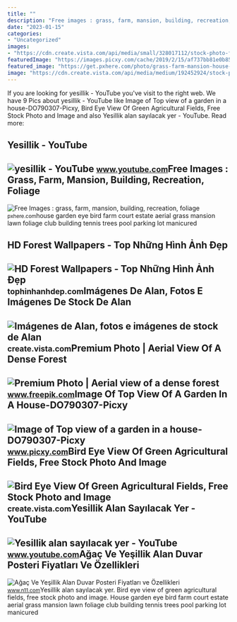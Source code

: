 ```yaml
---
title: ""
description: "Free images : grass, farm, mansion, building, recreation, foliage"
date: "2023-01-15"
categories:
- "Uncategorized"
images:
- "https://cdn.create.vista.com/api/media/small/328017112/stock-photo-futbol-sahasi-basketbol-sahas-yesil-saha-tenis-sahas-alan-yesillik"
featuredImage: "https://images.picxy.com/cache/2019/2/15/af737bb81e0b85c4a1d609c88347b4f4.jpg"
featured_image: "https://get.pxhere.com/photo/grass-farm-mansion-house-building-recreation-foliage-green-swimming-pool-garden-parking-lot-tennis-court-trees-top-view-colors-cars-colours-estate-screenshot-bird&#039;s-eye-view-aerial-photography-club-house-manicured-lawn-965333.jpg"
image: "https://cdn.create.vista.com/api/media/medium/192452924/stock-photo-bird-eye-view-green-agricultural?token="
---
```


If you are looking for yesillik - YouTube you've visit to the right web. We have 9 Pics about yesillik - YouTube like Image of Top view of a garden in a house-DO790307-Picxy, Bird Eye View Of Green Agricultural Fields, Free Stock Photo and Image and also Yesillik alan sayılacak yer - YouTube. Read more:

Yesillik - YouTube
------------------

 ![yesillik - YouTube](https://i.ytimg.com/vi/JivNhpoPb1Y/maxres2.jpg?sqp=-oaymwEoCIAKENAF8quKqQMcGADwAQH4AZQDgALQBYoCDAgAEAEYYSBhKGEwDw==&rs=AOn4CLA64TZGenLXfYUT9aZQetRAsMlO2g) <small>www.youtube.com</small>Free Images : Grass, Farm, Mansion, Building, Recreation, Foliage
-----------------------------------------------------------------

 ![Free Images : grass, farm, mansion, building, recreation, foliage](https://get.pxhere.com/photo/grass-farm-mansion-house-building-recreation-foliage-green-swimming-pool-garden-parking-lot-tennis-court-trees-top-view-colors-cars-colours-estate-screenshot-bird's-eye-view-aerial-photography-club-house-manicured-lawn-965333.jpg) <small>pxhere.com</small>house garden eye bird farm court estate aerial grass mansion lawn foliage club building tennis trees pool parking lot manicured

HD Forest Wallpapers - Top Những Hình Ảnh Đẹp
---------------------------------------------

 ![HD Forest Wallpapers - Top Những Hình Ảnh Đẹp](https://wallpaperaccess.com/full/429991.jpg) <small>tophinhanhdep.com</small>Imágenes De Alan, Fotos E Imágenes De Stock De Alan
---------------------------------------------------

 ![Imágenes de Alan, fotos e imágenes de stock de Alan](https://cdn.create.vista.com/api/media/small/328017112/stock-photo-futbol-sahasi-basketbol-sahas-yesil-saha-tenis-sahas-alan-yesillik) <small>create.vista.com</small>Premium Photo | Aerial View Of A Dense Forest
---------------------------------------------

 ![Premium Photo | Aerial view of a dense forest](https://img.freepik.com/premium-photo/aerial-view-dense-forest_181624-56916.jpg?w=2000) <small>www.freepik.com</small>Image Of Top View Of A Garden In A House-DO790307-Picxy
-------------------------------------------------------

 ![Image of Top view of a garden in a house-DO790307-Picxy](https://images.picxy.com/cache/2019/2/15/af737bb81e0b85c4a1d609c88347b4f4.jpg) <small>www.picxy.com</small>Bird Eye View Of Green Agricultural Fields, Free Stock Photo And Image
----------------------------------------------------------------------

 ![Bird Eye View Of Green Agricultural Fields, Free Stock Photo and Image](https://cdn.create.vista.com/api/media/medium/192452924/stock-photo-bird-eye-view-green-agricultural?token=) <small>create.vista.com</small>Yesillik Alan Sayılacak Yer - YouTube
-------------------------------------

 ![Yesillik alan sayılacak yer - YouTube](https://i.ytimg.com/vi/QFoLpnZH1GM/hqdefault.jpg) <small>www.youtube.com</small>Ağaç Ve Yeşillik Alan Duvar Posteri Fiyatları Ve Özellikleri
------------------------------------------------------------

 ![Ağaç Ve Yeşillik Alan Duvar Posteri Fiyatları ve Özellikleri](https://n11scdn.akamaized.net/a1/450/ev-yasam/duvar-kaplama/agac-ve-yesillik-alan-duvar-posteri__0593262324093648.jpg) <small>www.n11.com</small>Yesillik alan sayılacak yer. Bird eye view of green agricultural fields, free stock photo and image. House garden eye bird farm court estate aerial grass mansion lawn foliage club building tennis trees pool parking lot manicured
